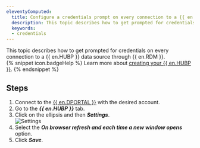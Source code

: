 ```yaml
---
eleventyComputed:
  title: Configure a credentials prompt on every connection to a {{ en.HUBP }} data source
  description: This topic describes how to get prompted for credentials on every connection to a {{ en.HUBP }} data source through {{ en.RDM }}
  keywords: 
  - credentials
---
```

This topic describes how to get prompted for credentials on every connection to a {{ en.HUBP }} data source through {{ en.RDM }}.  
{% snippet icon.badgeHelp %}
Learn more about [creating your {{ en.HUBP }}](https://docs.devolutions.net/hub/getting-started/create-hub/hub-personal/).
{% endsnippet %}

## Steps
1. Connect to the [{{ en.DPORTAL }}](https://portal.devolutions.com/profile) with the desired account.
1. Go to the ***{{ en.HUBP }}*** tab.
1. Click on the ellipsis and then ***Settings***.  
![Settings](https://webdevolutions.azureedge.net/docs/en/kb/KB0057.png)
1. Select the ***On browser refresh and each time a new window opens*** option.
1. Click ***Save***.
